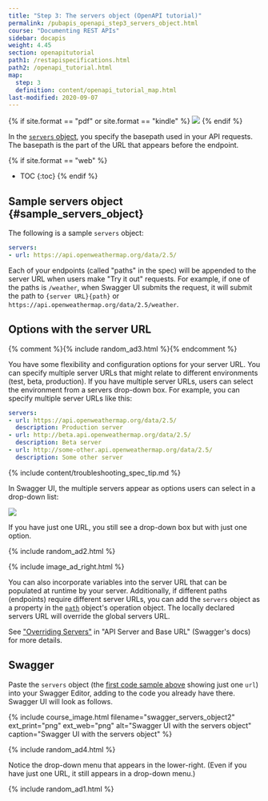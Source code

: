 ```yaml
---
title: "Step 3: The servers object (OpenAPI tutorial)"
permalink: /pubapis_openapi_step3_servers_object.html
course: "Documenting REST APIs"
sidebar: docapis
weight: 4.45
section: openapitutorial
path1: /restapispecifications.html
path2: /openapi_tutorial.html
map:
  step: 3
  definition: content/openapi_tutorial_map.html
last-modified: 2020-09-07
---
```


{% if site.format == "pdf" or site.format == "kindle" %}
<img src="https://s3.us-west-1.wasabisys.com/idbwmedia.com/images/api/openapistep3.png"/>
{% endif %}

In the [`servers` object](https://github.com/OAI/OpenAPI-Specification/blob/master/versions/3.0.3.md#serverObject), you specify the basepath used in your API requests. The basepath is the part of the URL that appears before the endpoint.

{% if site.format == "web" %}
* TOC
{:toc}
{% endif %}

## Sample servers object {#sample_servers_object}

The following is a sample `servers` object:

```yaml
servers:
- url: https://api.openweathermap.org/data/2.5/
```

Each of your endpoints (called "paths" in the spec) will be appended to the server URL when users make "Try it out" requests. For example, if one of the paths is `/weather`, when Swagger UI submits the request, it will submit the path to `{server URL}{path}` or `https://api.openweathermap.org/data/2.5/weather`.

## Options with the server URL

{% comment %}{% include random_ad3.html %}{% endcomment %}

You have some flexibility and configuration options for your server URL. You can specify multiple server URLs that might relate to different environments (test, beta, production). If you have multiple server URLs, users can select the environment from a servers drop-down box. For example, you can specify multiple server URLs like this:

```yaml
servers:
- url: https://api.openweathermap.org/data/2.5/
  description: Production server
- url: http://beta.api.openweathermap.org/data/2.5/
  description: Beta server
- url: http://some-other.api.openweathermap.org/data/2.5/
  description: Some other server
```

{% include content/troubleshooting_spec_tip.md %}

In Swagger UI, the multiple servers appear as options users can select in a drop-down list:

<a href="https://idratherbewriting.com/learnapidoc/assets/files/swagger/index.html" class="noExtIcon"><img src="https://s3.us-west-1.wasabisys.com/idbwmedia.com/images/api/openapi_serversurl.png" class="medium" /></a>

If you have just one URL, you still see a drop-down box but with just one option.

{% include random_ad2.html %}

{% include image_ad_right.html %}

You can also incorporate variables into the server URL that can be populated at runtime by your server. Additionally, if different paths (endpoints) require different server URLs, you can add the `servers` object as a property in the [`path`](pubapis_openapi_step4_paths_object.html) object's operation object. The locally declared servers URL will override the global servers URL.

See ["Overriding Servers"](https://swagger.io/docs/specification/api-host-and-base-path/) in "API Server and Base URL" (Swagger's docs) for more details.

## Swagger

Paste the `servers` object (the [first code sample above](#sample_servers_object) showing just one `url`) into your Swagger Editor, adding to the code you already have there. Swagger UI will look as follows.

{% include course_image.html filename="swagger_servers_object2" ext_print="png" ext_web="png" alt="Swagger UI with the servers object" caption="Swagger UI with the servers object" %}

{% include random_ad4.html %}

Notice the drop-down menu that appears in the lower-right. (Even if you have just one URL, it still appears in a drop-down menu.)

{% include random_ad1.html %}
